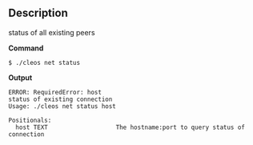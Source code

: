 ## Description
status of all existing peers

**Command**

```shell
$ ./cleos net status
```
**Output**

```shell
ERROR: RequiredError: host
status of existing connection
Usage: ./cleos net status host

Positionals:
  host TEXT                   The hostname:port to query status of connection
```

